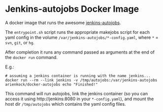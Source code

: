 # Jenkins-autojobs Docker Image

A docker image that runs the awesome [jenkins-autojobs](https://github.com/gvalkov/jenkins-autojobs).

The `entrypoint.sh` script runs the appropriate makejobs script for each yaml config in the volume `/var/jenkins-autojobs/*-config.yaml`, where `*` = `svn`, `git`, or `hg`.

After completion it runs any command passed as arguments at the end of the `docker run` command.

E.g.:

```
# assuming a jenkins container is running with the name jenkins...
docker run --rm --link jenkins -v /tmp/autojobs:/var/jenkins-autojobs arienkock/docker-autojobs echo "Finished!"
```



This command will run autojobs, link the jenkins container (so you can access it using http://jenkins:8080 in your `*-config.yaml`), and mount the host dir `/tmp/autojobs` which contains the yaml config files.
